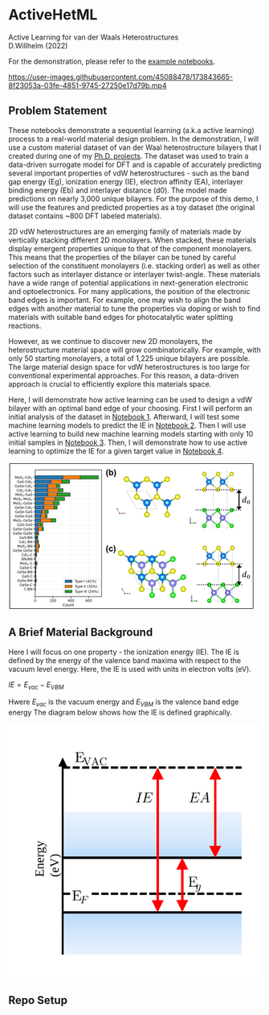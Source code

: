 # ActiveHetML
Active Learning for van der Waals Heterostructures  
D.Willhelm (2022)

For the demonstration, please refer to the [example notebooks](https://github.com/dwillhelm/ActiveHetML/tree/main/notebooks). 


https://user-images.githubusercontent.com/45088478/173843665-8f23053a-03fe-4851-9745-27250e17d79b.mp4



## Problem Statement  

These notebooks demonstrate a sequential learning (a.k.a active learning) process to a real-world material design problem. In the demonstration, I will use a custom material dataset of van der Waal heterostructure bilayers that I created during one of my [Ph.D. projects](https://github.com/dwillhelm/HetML). The dataset was used to train a data-driven surrogate model for DFT and is capable of accurately predicting several important properties of vdW heterostructures - such as the band gap energy (Eg), ionization energy (IE), electron affinity (EA), interlayer binding energy (Eb) and interlayer distance (d0). The model made predictions on nearly 3,000 unique bilayers. For the purpose of this demo, I will use the features and predicted properties as a toy dataset (the original dataset contains ~800 DFT labeled materials). 

2D vdW heterostructures are an emerging family of materials made by vertically stacking different 2D monolayers. When stacked, these materials display emergent properties unique to that of the component monolayers. This means that the properties of the bilayer can be tuned by careful selection of the constituent monolayers (i.e. stacking order) as well as other factors such as interlayer distance or interlayer twist-angle. These materials have a wide range of potential applications in next-generation electronic and optoelectronics. For many applications, the position of the electronic band edges is important. For example, one may wish to align the band edges with another material to tune the properties via doping or wish to find materials with suitable band edges for photocatalytic water splitting reactions. 

However, as we continue to discover new 2D monolayers, the heterostructure material space will grow combinatorically. For example, with only 50 starting monolayers, a total of 1,225 unique bilayers are possible. The large material design space for vdW heterostructures is too large for conventional experimental approaches. For this reason, a data-driven approach is crucial to efficiently explore this materials space. 

Here, I will demonstrate how active learning can be used to design a vdW bilayer with an optimal band edge of your choosing. First I will perform an initial analysis of the dataset in [Notebook 1](https://github.com/dwillhelm/ActiveHetML/blob/main/notebooks/01-data_exploration.ipynb). Afterward, I will test some machine learning models to predict the IE in [Notebook 2](https://github.com/dwillhelm/ActiveHetML/blob/main/notebooks/02-machine_learning.ipynb). Then I will use active learning to build new machine learning models starting with only 10 initial samples in [Notebook 3](https://github.com/dwillhelm/ActiveHetML/blob/main/notebooks/03-active_learning_for_DFT_surrogate.ipynb). Then, I will demonstrate how to use active learning to optimize the IE for a given target value in [Notebook 4](https://github.com/dwillhelm/ActiveHetML/blob/main/notebooks/04-active_learning_property_optimization.ipynb). 


![bilayer_diagram](https://github.com/dwillhelm/ActiveHetML/blob/main/docs/figs/vdw_bilyer_diagram.png?raw=true)

## A Brief Material Background

Here I will focus on one property - the ionization energy (IE). The IE is defined by the energy of the valence band maxima with respect to the vacuum level energy. Here, the IE is used with units in electron volts (eV). 

$IE = E_{vac} - E_{VBM}$

Hwere $E_{vac}$ is the vacuum energy and $E_{VBM}$ is the valence band edge energy The diagram below shows how the IE is defined graphically.

![alt text](https://github.com/dwillhelm/ActiveHetML/blob/main/docs/figs/band_alignment_diagram.svg?raw=true)


## Repo Setup  



